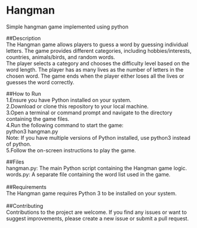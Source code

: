 # Hangman
Simple hangman game implemented using python

##Description  
The Hangman game allows players to guess a word by guessing individual letters. The game provides different categories, including hobbies/interests, countries, animals/birds, and random words.  
The player selects a category and chooses the difficulty level based on the word length. The player has as many lives as the number of letters in the chosen word. The game ends when the player either loses all the lives or guesses the word correctly.
  
##How to Run  
1.Ensure you have Python installed on your system.  
2.Download or clone this repository to your local machine.<br>
3.Open a terminal or command prompt and navigate to the directory containing the game files.<br>
4.Run the following command to start the game:<br>
        python3 hangman.py<br>
Note: If you have multiple versions of Python installed, use python3 instead of python.<br>
5.Follow the on-screen instructions to play the game.<br>
  
##Files<br>
hangman.py: The main Python script containing the Hangman game logic.<br>
words.py: A separate file containing the word list used in the game.<br>
<br>
##Requirements<br>
The Hangman game requires Python 3 to be installed on your system.
<br>
<br>
##Contributing<br>
Contributions to the project are welcome. If you find any issues or want to suggest improvements, please create a new issue or submit a pull request.
